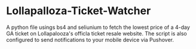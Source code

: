# Lollapalloza-Ticket-Watcher
A python file usings bs4 and seliunium to fetch the lowest price of a 4-day GA ticket on Lollapalooza's officla ticket resale website. The script is also configured to send notifications to your mobile device via Pushover.
